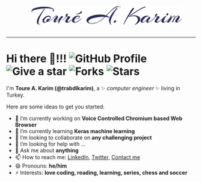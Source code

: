 
<a href="https://github.com/trabdlkarim?tab=repositories" style="text-align:center;display:block;padding:15px;width:100%"> <img alt="Toure A. Karim" src="https://raw.githubusercontent.com/trabdlkarim/trabdlkarim/master/assets/name.png"/> 
</a>
<hr/>

# Hi there 👋!!! ![GitHub Profile](https://img.shields.io/badge/github-profile-yellowgreen) ![Give a star](https://img.shields.io/badge/give%20a%20star-if%20useful-blueviolet) ![Forks](https://img.shields.io/github/forks/trabdlkarim/trabdlkarim) ![Stars](https://img.shields.io/github/stars/trabdlkarim/trabdlkarim?color=red&style=plastic)


I'm **Toure A. Karim (@trabdlkarim)**, a ✨ *computer engineer* ✨ living in Turkey.

Here are some ideas to get you started:

- 🔭 I’m currently working on **Voice Controlled Chromium based Web Browser**
- 🌱 I’m currently learning **Keras machine learning**
- 👯 I’m looking to collaborate on **any challenging project**
- 🤔 I’m looking for help with ...
- 💬 Ask me about **anything**
- 📫 How to reach me: [LinkedIn](https://www.linkedin.com/in/trabdlkarim/), [Twitter](https://twitter.com/trabdlkarim), [Contact me](mailto:trabdlkarim@gmail.com)
- 😄 Pronouns: **he/him**
- ⚡ Interests: **love coding, reading, learning, series, chess and soccer**


